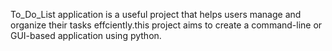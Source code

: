 To_Do_List application is a useful project that helps users manage and organize their tasks effciently.this project aims to create a command-line or GUI-based application using python.
